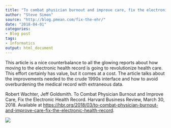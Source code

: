 ```yaml
---
title: "To combat physician burnout and improve care, fix the electronic health record"
author: "Steve Simon"
source: "http://blog.pmean.com/fix-the-ehr/"
date: "2018-04-01"
categories:
- Blog post
tags:
- Informatics
output: html_document
---
```


This article is a nice counterbalance to all the glowing reports about
how moving to the electronic health record is going to revolutionize
health care. This effort certainly has value, but it comes at a cost.
The article talks about the improvements needed to the crude 1990s
interface and how to avoid overburdening the medical record with
extraneous data.

<!---More--->

Robert Wachter, Jeff Goldsmith. To Combat Physician Burnout and Improve
Care, Fix the Electronic Health Record. Harvard Business Review, March
30, 2018. Available at
<https://hbr.org/2018/03/to-combat-physician-burnout-and-improve-care-fix-the-electronic-health-record>.

![](http://www.pmean.com/new-images/18/fix-the-ehr01.png)




